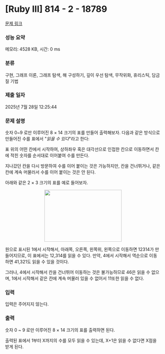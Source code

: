 # [Ruby III] 814 - 2 - 18789 

[문제 링크](https://www.acmicpc.net/problem/18789) 

### 성능 요약

메모리: 4528 KB, 시간: 0 ms

### 분류

구현, 그래프 이론, 그래프 탐색, 해 구성하기, 깊이 우선 탐색, 무작위화, 휴리스틱, 담금질 기법

### 제출 일자

2025년 7월 28일 12:25:44

### 문제 설명

<p>숫자 0~9 로만 이루어진 8 × 14 크기의 표를 만들어 출력해보자. 다음과 같은 방식으로 만들어진 수를 표에서 "<em>읽을 수 있다</em>"라고 한다:</p>

<p>표 위의 어떤 칸에서 시작하여, 상하좌우 혹은 대각선으로 인접한 칸으로 이동하면서 칸에 적힌 숫자를 순서대로 이어붙여 수를 만든다.</p>

<p>지나갔던 칸을 다시 방문하여 수를 이어 붙이는 것은 가능하지만, 칸을 건너뛰거나, 같은 칸에 계속 머물러서 수를 이어 붙이는 것은 안 된다.</p>

<p> </p>

<p>아래와 같은 2 × 3 크기의 표를 예로 들어보자.</p>

<p> </p>

<p style="text-align: center;"><img alt="" src="https://upload.acmicpc.net/38d17ba7-3ff4-40e7-8a4b-9f7ae09d6652/-/preview/" style="height: 168px; width: 250px;"><br>
 </p>

<p>원으로 표시된 1에서 시작해서, 아래쪽, 오른쪽, 왼쪽위, 왼쪽으로 이동하면 12314가 만들어지므로, 이 표에서는 12,314를 읽을 수 있다. 만약, 4에서 시작해서 역순으로 이동하면 41,321도 읽을 수 있을 것이다.</p>

<p>그러나, 4에서 시작해서 칸을 건너뛰어 이동하는 것은 불가능하므로 46은 읽을 수 없으며, 1에서 시작해서 같은 칸에 계속 머물러 있을 수 없어서 11또한 읽을 수 없다.</p>

### 입력 

 <p>입력은 주어지지 않는다.</p>

### 출력 

 <p>숫자 0 ~ 9 로만 이루어진 8 × 14 크기의 표를 출력하면 된다.</p>

<p>출력된 표에서 1부터 X까지의 수를 모두 읽을 수 있는데, X+1은 읽을 수 없다면 X점을 받게 된다.</p>

